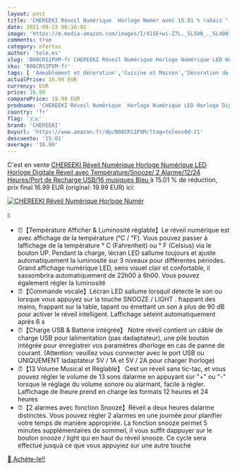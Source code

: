 ```yaml
---
layout: post
title: 'CHEREEKI Réveil Numérique  Horloge Numér avec 15.01 % rabais '
date: 2021-09-23 06:16:02
image: 'https://m.media-amazon.com/images/I/415E+wi-Z7L._SL500_._SL400_.jpg'
comments: true
category: ofertas
author: 'tole.es'
slug: 'B08CRS1PXM-fr CHEREEKI Réveil Numérique Horloge Numérique LED Horloge...'
sku: 'B08CRS1PXM-fr'
tags: [ 'Ameublement et décoration','Cuisine et Maison','Décoration de la maison','Pendules et horloges','Réveils','Réveils électroniques','chereeki', ]
actualPrice: 16.99 EUR
currency: EUR
price: 16.99
comparePrice: 19.99 EUR
prodname: 'CHEREEKI Réveil Numérique  Horloge Numérique LED Horloge Digitale Réveil avec Température/Snooze/ 2 Alarme/12/24 Heures/Port de Recharge USB/16 musiques  Bleu '
country: 'fr'
flag: '🇫🇷'
brand: 'CHEREEKI'
buyurl: 'https://www.amazon.fr/dp/B08CRS1PXM/?tag=tolees0d-21'
descuento: '15.01'
average: '16.99'
---
```


C'est en vente [CHEREEKI Réveil Numérique  Horloge Numérique LED Horloge Digitale Réveil avec Température/Snooze/ 2 Alarme/12/24 Heures/Port de Recharge USB/16 musiques  Bleu ](https://www.amazon.fr/dp/B08CRS1PXM/?tag=tolees0d-21)  à  15.01 % de réduction, prix final  16.99 EUR (original: 19.99 EUR) ici:

[![CHEREEKI Réveil Numérique  Horloge Numér](https://m.media-amazon.com/images/I/415E+wi-Z7L._SL500_._SL400_.jpg)](https://www.amazon.fr/dp/B08CRS1PXM/?tag=tolees0d-21)

ℹ️:

- ⏰【Température Afficher & Luminosité réglable】Le réveil numérique est avec affichage de la température (℃ / ℉). Vous pouvez passer à laffichage de la température ° C (Fahrenheit) ou ° F (Celsius) via le bouton UP. Pendant la charge, lécran LED sallume toujours et ajuste automatiquement la luminosité sur 3 niveaux pour différentes périodes. Grand affichage numérique LED, sens visuel clair et confortable, il sassombrira automatiquement de 22h00 à 6h00. Vous pouvez également régler la luminosité
- ⏰【Commande vocale】Lécran LED sallume lorsquil détecte le son ou lorsque vous appuyez sur la touche  SNOOZE / LIGHT . frappant des mains, frappant sur la table, tapant ou émettant un son à plus de 90 dB pour activer le réveil intelligent. Laffichage séteint automatiquement après 6 s
- ⏰【Charge USB & Batterie intégrée】 Notre réveil contient un câble de charge USB pour lalimentation (pas dadaptateur), une pile bouton intégrée pour enregistrer vos paramètres dhorloge en cas de panne de courant. (Attention: veuillez vous connecter avec le port USB ou UNIQUEMENT ladaptateur 5V / 1A et 5V / 2A pour charger lhorloge)
- ⏰【13 Volume Musical et Réglable】 Cest un réveil sans tic-tac, et vous pouvez régler le volume de 13 sons dalarme en appuyant sur "+" ou "-" lorsque le réglage du volume sonore ou alarmant, facile à régler. Laffichage de lheure prend en charge les formats 12 heures et 24 heures
- ⏰【2 alarmes avec fonction Snooze】Réveil a deux heures dalarme distinctes. Vous pouvez régler 2 alarmes en une journée pour planifier votre temps de manière appropriée. La fonction snooze permet 5 minutes supplémentaires de sommeil, il vous suffit dappuyer sur le bouton snooze / light qui en haut du réveil snooze. Ce cycle sera effectué jusquà ce que vous appuyiez sur une autre touche

[🛒 Achète-le!!](https://www.amazon.fr/dp/B08CRS1PXM/?tag=tolees0d-21)
